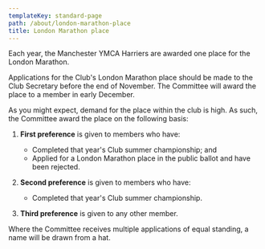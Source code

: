 ```yaml
---
templateKey: standard-page
path: /about/london-marathon-place
title: London Marathon place
---
```

Each year, the Manchester YMCA Harriers are awarded one place for the London
Marathon. 

Applications for the Club's London Marathon place should be made to the
Club Secretary before the end of November.  The Committee will award the place
to a member in early December. 

As you might expect, demand for the place within the club is high. As such, the
Committee award the place on the following basis:

1. **First preference** is given to members who have:
    - Completed that year's Club summer championship; and
    - Applied for a London Marathon place in the public ballot and have been
      rejected.

1. **Second preference** is given to members who have:
    - Completed that year's Club summer championship.
    
1. **Third preference** is given to any other member.

Where the Committee receives multiple applications of equal standing, a name
will be drawn from a hat.
